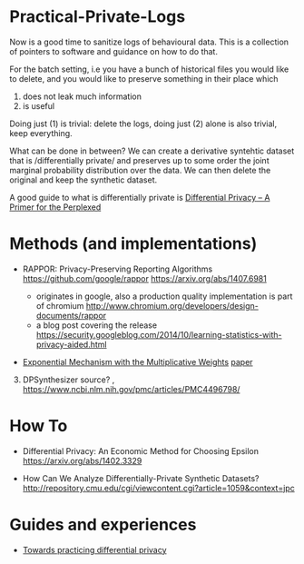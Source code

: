 # Practical-Private-Logs

Now is a good time to sanitize logs of behavioural data.
This is a collection of pointers to software and guidance on how to do that.

For the batch setting, i.e you have a bunch of historical files you would like to delete, and you would like to preserve something in their place which 

1. does not leak much information 
2. is useful 

Doing just (1) is trivial: delete the logs, doing just (2) alone is also trivial, keep everything.

What can be done in between? We can create a derivative syntehtic dataset that is /differentially private/ and preserves up to some order the joint marginal probability distribution over the data. We can then delete the original and keep the synthetic dataset.

A good guide to what is differentially private is  [Differential Privacy – A Primer for the Perplexed ](https://www.unece.org/fileadmin/DAM/stats/documents/ece/ces/ge.46/2011/26_Dwork-Smith.pdf)



# Methods (and implementations)

- RAPPOR: Privacy-Preserving Reporting Algorithms https://github.com/google/rappor https://arxiv.org/abs/1407.6981
  * originates in google, also a production quality implementation is part of chromium http://www.chromium.org/developers/design-documents/rappor
  * a blog post covering the release https://security.googleblog.com/2014/10/learning-statistics-with-privacy-aided.html
  
- [Exponential Mechanism with the Multiplicative Weights](https://github.com/mrtzh/PrivateMultiplicativeWeights.jl)  [paper](http://users.cms.caltech.edu/~katrina/papers/mwem-nips.pdf)

3. DPSynthesizer source? ,  https://www.ncbi.nlm.nih.gov/pmc/articles/PMC4496798/

# How To

- Differential Privacy: An Economic Method for Choosing Epsilon https://arxiv.org/abs/1402.3329

- How Can We Analyze Differentially-Private Synthetic Datasets? http://repository.cmu.edu/cgi/viewcontent.cgi?article=1059&context=jpc

# Guides and experiences

- [Towards practicing differential privacy](http://blog.mrtz.org/2015/03/13/practicing-differential-privacy.html)



